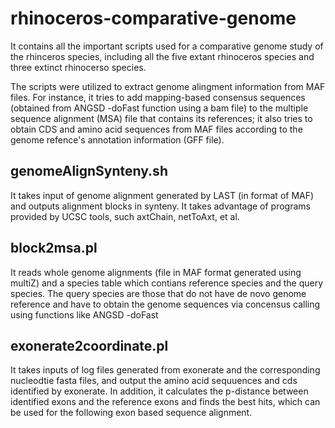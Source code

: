 # rhinoceros-comparative-genome

It contains all the important scripts used for a comparative genome study of the rhinceros species, including all the five extant rhinoceros species and three extinct rhinocerso species.

The scripts were utilized to extract genome alingment information from MAF files. For instance, it tries to add mapping-based consensus sequences (obtained from ANGSD -doFast function using a bam file) to the multiple sequence alignment (MSA) file that contains its references; it also tries to obtain CDS and amino acid sequences from MAF files according to the genome refence's annotation information (GFF file). 

## genomeAlignSynteny.sh
> 
It takes input of genome alignment generated by LAST (in format of MAF) and outputs alignment blocks in synteny. It takes advantage of programs provided by UCSC tools, such axtChain, netToAxt, et al.

## block2msa.pl
>
It reads whole genome alignments (file in MAF format generated using multiZ) and a species table which contians reference species and the query species. The query species are those that do not have de novo genome reference and have to obtain the genome sequences via concensus calling using functions like ANGSD -doFast

## exonerate2coordinate.pl
>
It takes inputs of log files generated from exonerate and the corresponding nucleodtie fasta files, and output the amino acid sequuences and cds identified by exonerate. In addition, it calculates the p-distance between identified exons and the reference exons and finds the best hits, which can be used for the following exon based sequence alignment.

